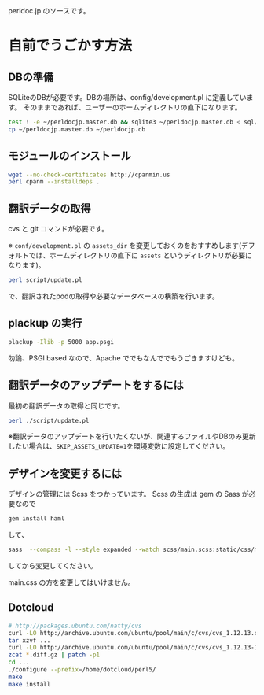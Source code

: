 perldoc.jp のソースです。

# 自前でうごかす方法

## DBの準備

SQLiteのDBが必要です。DBの場所は、config/development.pl に定義しています。
そのままであれば、ユーザーのホームディレクトリの直下になります。

```sh
test ! -e ~/perldocjp.master.db && sqlite3 ~/perldocjp.master.db < sql/sqlite.sql
cp ~/perldocjp.master.db ~/perldocjp.db
```

## モジュールのインストール

```sh
wget --no-check-certificates http://cpanmin.us
perl cpanm --installdeps .
```

## 翻訳データの取得

cvs と git コマンドが必要です。

※ `conf/development.pl` の `assets_dir` を変更しておくのをおすすめします(デフォルトでは、ホームディレクトリの直下に `assets` というディレクトリが必要になります)。

```sh
perl script/update.pl
```

で、翻訳されたpodの取得や必要なデータベースの構築を行います。

## plackup の実行

```sh
plackup -Ilib -p 5000 app.psgi
```

勿論、PSGI based なので、Apache ででもなんででもうごきますけども。

## 翻訳データのアップデートをするには

最初の翻訳データの取得と同じです。

```sh
perl ./script/update.pl
```

※翻訳データのアップデートを行いたくないが、関連するファイルやDBのみ更新したい場合は、`SKIP_ASSETS_UPDATE=1`を環境変数に設定してください。

## デザインを変更するには

デザインの管理には Scss をつかっています。
Scss の生成は gem の Sass が必要なので

```sh
gem install haml
```

して、

```sh
sass  --compass -l --style expanded --watch scss/main.scss:static/css/main.css scss/screen.scss:static/css/screen.css
```

してから変更してください。

main.css の方を変更してはいけません。

## Dotcloud

```sh
# http://packages.ubuntu.com/natty/cvs
curl -LO http://archive.ubuntu.com/ubuntu/pool/main/c/cvs/cvs_1.12.13.orig.tar.gz
tar xzvf ...
curl -LO http://archive.ubuntu.com/ubuntu/pool/main/c/cvs/cvs_1.12.13-12ubuntu1.diff.gz
zcat *.diff.gz | patch -p1
cd ...
./configure --prefix=/home/dotcloud/perl5/
make
make install
```
